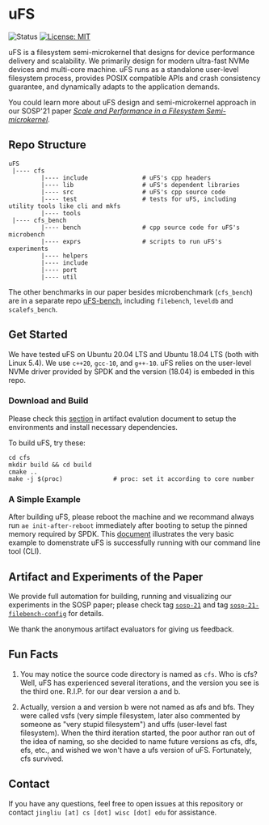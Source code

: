 # uFS

![Status](https://img.shields.io/badge/Version-Experimental-green.svg)
[![License: MIT](https://img.shields.io/badge/License-MIT-yellow.svg)](https://opensource.org/licenses/MIT)

uFS is a filesystem semi-microkernel that designs for device performance delivery and scalability.
We primarily design for modern ultra-fast NVMe devices and multi-core machine. uFS runs as a standalone user-level filesystem process, provides POSIX compatible APIs and crash consistency guarantee, and dynamically adapts to the application demands.

You could learn more about uFS design and semi-microkernel approach in our SOSP'21 paper *[Scale and Performance in a Filesystem Semi-microkernel](https://research.cs.wisc.edu/adsl/Publications/ufs-sosp21.pdf)*.


## Repo Structure

```
uFS
 |---- cfs
         |---- include               # uFS's cpp headers
         |---- lib                   # uFS's dependent libraries
         |---- src                   # uFS's cpp source code
         |---- test                  # tests for uFS, including utility tools like cli and mkfs
         |---- tools
 |---- cfs_bench
         |---- bench                 # cpp source code for uFS's microbench
         |---- exprs                 # scripts to run uFS's experiments
         |---- helpers
         |---- include
         |---- port
         |---- util
```

The other benchmarks in our paper besides microbenchmark (`cfs_bench`) are in a separate repo [uFS-bench](https://github.com/WiscADSL/uFS-bench), including `filebench`, `leveldb` and `scalefs_bench`.

## Get Started

We have tested uFS on Ubuntu 20.04 LTS and Ubuntu 18.04 LTS (both with Linux 5.4). We use `c++20`, `gcc-10`, and `g++-10`. uFS relies on
the user-level NVMe driver provided by SPDK and the version (18.04) is embeded in this repo.

### Download and Build

Please check this [section](https://github.com/WiscADSL/uFS/tree/main/cfs_bench/exprs/artifact_eval#initialization) in artifact evalution document to setup the environments and install necessary dependencies.

To build uFS, try these:

```
cd cfs
mkdir build && cd build
cmake ..
make -j $(proc)              # proc: set it according to core number
```

### A Simple Example

After building uFS, please reboot the machine and we recommand always run `ae init-after-reboot` immediately after booting to setup the pinned memory required by SPDK. This [document](./cfs/test/client/CLI-README.md) illustrates the very basic example to domenstrate uFS is successfully running with our command line tool (CLI).

## Artifact and Experiments of the Paper

We provide full automation for building, running and visualizing our experiments in the SOSP paper; please check tag [`sosp-21`](https://github.com/WiscADSL/uFS/tree/sosp-21) and tag [`sosp-21-filebench-config`](https://github.com/WiscADSL/uFS/tree/sosp-21-filebench-config) for details.

We thank the anonymous artifact evaluators for giving us feedback.

## Fun Facts

1. You may notice the source code directory is named as `cfs`. Who is cfs? Well, uFS has experienced several iterations, and the version you see is the third one. R.I.P. for our dear version a and b.

2. Actually, version a and version b were not named as afs and bfs. They were called vsfs (very simple filesystem, later also commented by someone as "very stupid filesystem") and uffs (user-level fast filesystem). When the third iteration started, the poor author ran out of the idea of naming, so she decided to name future versions as cfs, dfs, efs, etc., and wished we won't have a ufs version of uFS. Fortunately, cfs survived.

## Contact

If you have any questions, feel free to open issues at this repository or contact `jingliu [at] cs [dot] wisc [dot] edu` for assistance.
